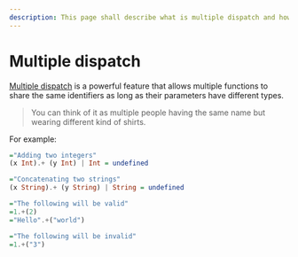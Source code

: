 ```yaml
---
description: This page shall describe what is multiple dispatch and how is it useful.
---
```


# Multiple dispatch

[Multiple dispatch](https://en.wikipedia.org/wiki/Multiple_dispatch) is a powerful feature that allows multiple functions to share the same identifiers as long as their parameters have different types. 

> You can think of it as multiple people having the same name but wearing different kind of shirts.

For example:

```haskell
="Adding two integers"
(x Int).+ (y Int) | Int = undefined

="Concatenating two strings"
(x String).+ (y String) | String = undefined 

="The following will be valid"
=1.+(2)
="Hello".+("world")

="The following will be invalid"
=1.+("3")
```



